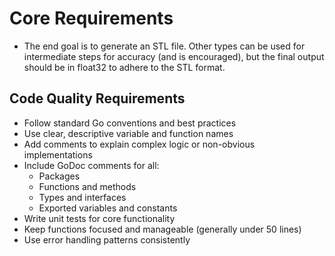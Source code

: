 # Core Requirements

- The end goal is to generate an STL file. Other types can be used for intermediate steps for accuracy (and is encouraged), but the final output should be in float32 to adhere to the STL format.

## Code Quality Requirements

- Follow standard Go conventions and best practices
- Use clear, descriptive variable and function names
- Add comments to explain complex logic or non-obvious implementations
- Include GoDoc comments for all:
  - Packages
  - Functions and methods
  - Types and interfaces
  - Exported variables and constants
- Write unit tests for core functionality
- Keep functions focused and manageable (generally under 50 lines)
- Use error handling patterns consistently
